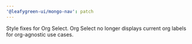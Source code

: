 ```yaml
---
'@leafygreen-ui/mongo-nav': patch
---
```


Style fixes for Org Select. Org Select no longer displays current org labels for org-agnostic use cases.
